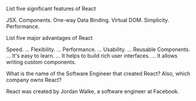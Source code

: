 List five significant features of React

JSX.
Components.
One-way Data Binding.
Virtual DOM.
Simplicity.
Performance.


List five major advantages of React

Speed. ...
Flexibility. ...
Performance. ...
Usability. ...
Reusable Components. ...
It's easy to learn. ...
It helps to build rich user interfaces. ...
It allows writing custom components.

What is the name of the Software Engineer that created React? Also, which company owns React?

React was created by Jordan Walke, a software engineer at Facebook.